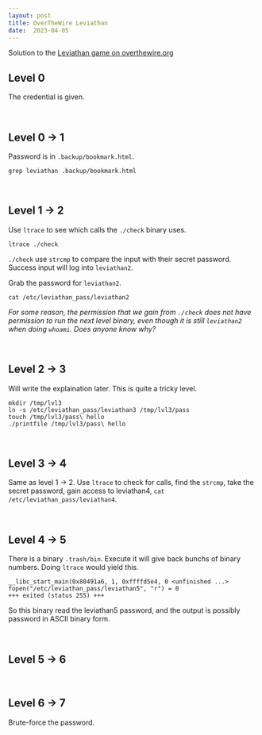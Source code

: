 ```yaml
---
layout: post
title: OverTheWire Leviathan 
date:  2023-04-05
---
```


Solution to the [Leviathan game on overthewire.org](https://overthewire.org/wargames/leviathan/)

## Level 0
The credential is given.

<br>

## Level 0 → 1
Password is in `.backup/bookmark.html`. 
```
grep leviathan .backup/bookmark.html
```

<br>

## Level 1 → 2 
Use `ltrace` to see which calls the `./check` binary uses.
```
ltrace ./check
```
`./check` use `strcmp` to compare the input with their secret password.
Success input will log into `leviathan2`.

Grab the password for `leviathan2`.
```
cat /etc/leviathan_pass/leviathan2
```
*For some reason, the permission that we gain from `./check` does not have permission to run the next level binary, even though it is still `leviathan2` when doing `whoami`. Does anyone know why?*

<br>

## Level 2 → 3 
Will write the explaination later. This is quite a tricky level.
```
mkdir /tmp/lvl3
ln -s /etc/leviathan_pass/leviathan3 /tmp/lvl3/pass
touch /tmp/lvl3/pass\ hello
./printfile /tmp/lvl3/pass\ hello
```
<br>

## Level 3 → 4 
Same as level 1 → 2. Use `ltrace` to check for calls, find the `strcmp`, take the secret password, gain access to leviathan4, `cat /etc/leviathan_pass/leviathan4`. 

<br>

## Level 4 → 5 
There is a binary `.trash/bin`. Execute it will give back bunchs of binary numbers. Doing `ltrace` would yield this.
```
__libc_start_main(0x80491a6, 1, 0xffffd5e4, 0 <unfinished ...> 
fopen("/etc/leviathan_pass/leviathan5", "r") = 0
+++ exited (status 255) +++
```
So this binary read the leviathan5 password, and the output is possibly password in ASCII binary form.

<br>

## Level 5 → 6 

<br>

## Level 6 → 7 

Brute-force the password.
